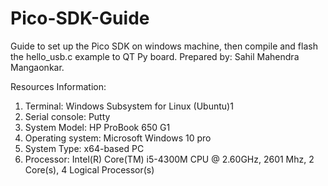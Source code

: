 # Pico-SDK-Guide
Guide to set up the Pico SDK on windows machine, then compile and flash the hello_usb.c example to QT Py board. Prepared by: Sahil Mahendra Mangaonkar.

Resources Information:
1.	Terminal: Windows Subsystem for Linux (Ubuntu)1 
2.	Serial console: Putty
3.	System Model: HP ProBook 650 G1
4.	Operating system: Microsoft Windows 10 pro
5.	System Type: x64-based PC
6.	Processor: Intel(R) Core(TM) i5-4300M CPU @ 2.60GHz, 2601 Mhz, 2 Core(s), 4 Logical Processor(s)
